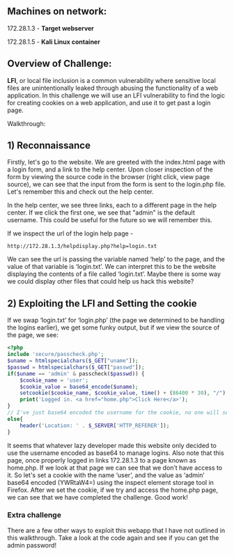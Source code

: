 ## Machines on network:

172\.28.1.3 - **Target webserver**

172\.28.1.5 - **Kali Linux container**

## Overview of Challenge:

**LFI**, or local file inclusion is a common vulnerability where sensitive local files are unintentionally leaked through abusing the functionality of a web application. In this challenge we will use an LFI vulnerability to find the logic for creating cookies on a web application, and use it to get past a login page. 

Walkthrough:


## 1) Reconnaissance
Firstly, let's go to the website. We are greeted with the index.html page with a login form, and a link to the help center. Upon closer inspection of the form by viewing the source code in the browser (right click, view page source), we can see that the input from the form is sent to the login.php file. Let's remember this and check out the help center.
 
In the help center, we see three links, each to a different page in the help center. If we click the first one, we see that "admin" is the default username. This could be useful for the future so we will remember this. 

If we inspect the url of the login help page -

```
http://172.28.1.3/helpdisplay.php?help=login.txt
```


We can see the url is passing the variable named ‘help’ to the page, and the value of that variable is ‘login.txt’. We can interpret this to be the website displaying the contents of a file called ‘login.txt’. Maybe there is some way we could display other files that could help us hack this website?

## 2) Exploiting the LFI and Setting the cookie
 If we swap ‘login.txt’ for ‘login.php’ (the page we determined to be handling the logins earlier), we get some funky output, but if we view the source of the page, we see:

```php
<?php
include 'secure/passcheck.php';
$uname = htmlspecialchars($_GET["uname"]);
$passwd = htmlspecialchars($_GET["passwd"]);
if($uname == 'admin' & passcheck($passwd)) {
    $cookie_name = 'user';
    $cookie_value = base64_encode($uname);
    setcookie($cookie_name, $cookie_value, time() + (86400 * 30), "/"); // 86400 = 1 day
    print('Logged in. <a href="home.php">Click Here</a>');
}
// I've just base64 encoded the username for the cookie, no one will see this anyways so it shouldn't matter ¯\_(ツ)_/¯
else{
    header('Location: ' . $_SERVER['HTTP_REFERER']);
}
```
It seems that whatever lazy developer made this website only decided to use the username encoded as base64 to manage logins. Also note that this page, once properly logged in links 172\.28.1.3 to a page known as home.php. If we look at that page we can see that we don’t have access to it. So let's set a cookie with the name ‘user’, and the value as ‘admin’ base64 encoded (YWRtaW4=) using the inspect element storage tool in Firefox. After we set the cookie, if we try and access the home.php page, we can see that we have completed the challenge. Good work!

### Extra challenge
There are a few other ways to exploit this webapp that I have not outlined in this walkthrough. Take a look at the code again and see if you can get the admin password!